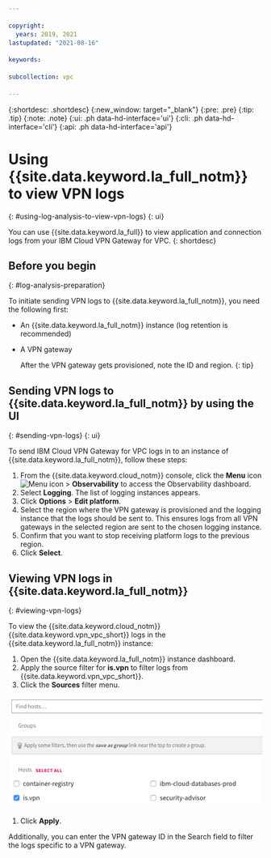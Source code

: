 ```yaml
---

copyright:
  years: 2019, 2021
lastupdated: "2021-08-16"

keywords:

subcollection: vpc

---
```


{:shortdesc: .shortdesc}
{:new_window: target="_blank"}
{:pre: .pre}
{:tip: .tip}
{:note: .note}
{:ui: .ph data-hd-interface='ui'}
{:cli: .ph data-hd-interface='cli'}
{:api: .ph data-hd-interface='api'}

# Using {{site.data.keyword.la_full_notm}} to view VPN logs
{: #using-log-analysis-to-view-vpn-logs}
{: ui}

You can use {{site.data.keyword.la_full}} to view application and connection logs from your IBM Cloud VPN Gateway for VPC.
{: shortdesc}

## Before you begin
{: #log-analysis-preparation}

To initiate sending VPN logs to {{site.data.keyword.la_full_notm}}, you need the following first:

* An {{site.data.keyword.la_full_notm}} instance (log retention is recommended)
* A VPN gateway

   After the VPN gateway gets provisioned, note the ID and region.
   {: tip}

## Sending VPN logs to {{site.data.keyword.la_full_notm}} by using the UI
{: #sending-vpn-logs}
{: ui}

To send IBM Cloud VPN Gateway for VPC logs in to an instance of {{site.data.keyword.la_full_notm}}, follow these steps:

1. From the {{site.data.keyword.cloud_notm}} console, click the **Menu** icon ![Menu icon](../../icons/icon_hamburger.svg) &gt; **Observability** to access the Observability dashboard.
1. Select **Logging**. The list of logging instances appears.
1. Click **Options** &gt; **Edit platform**.
1. Select the region where the VPN gateway is provisioned and the logging instance that the logs should be sent to. This ensures logs from all VPN gateways in the selected region are sent to the chosen logging instance.
1. Confirm that you want to stop receiving platform logs to the previous region.
1. Click **Select**.

## Viewing VPN logs in {{site.data.keyword.la_full_notm}}
{: #viewing-vpn-logs}

To view the {{site.data.keyword.cloud_notm}} {{site.data.keyword.vpn_vpc_short}} logs in the {{site.data.keyword.la_full_notm}} instance:

1. Open the {{site.data.keyword.la_full_notm}} instance dashboard. 
1. Apply the source filter for **is.vpn** to filter logs from {{site.data.keyword.vpn_vpc_short}}.
1. Click the **Sources** filter menu.

![Source filter](images/vpc-vpn-logdna-source-filter.png)

1. Click **Apply**.

Additionally, you can enter the VPN gateway ID in the Search field to filter the logs specific to a VPN gateway.
